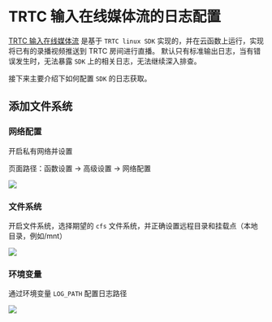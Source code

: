 # TRTC 输入在线媒体流的日志配置

[TRTC 输入在线媒体流](https://cloud.tencent.com/document/product/583/55102) 是基于 `TRTC linux SDK` 实现的，并在云函数上运行，实现将已有的录播视频推送到 TRTC 房间进行直播。 默认只有标准输出日志，当有错误发生时，无法暴露 `SDK` 上的相关日志，无法继续深入排查。

接下来主要介绍下如何配置 `SDK` 的日志获取。

## 添加文件系统

### 网络配置

开启私有网络并设置

页面路径：函数设置 -> 高级设置 -> 网络配置

![](.trtc-cfs-log\_images/trtc-cfs-网络配置.png)

### 文件系统

开启文件系统，选择期望的 `cfs` 文件系统，并正确设置远程目录和挂载点（本地目录，例如/mnt）

![](.trtc-cfs-log\_images/trtc-cfs.png)

### 环境变量

通过环境变量 `LOG_PATH` 配置日志路径

![](.trtc-cfs-log\_images/trtc-sdk-env.png)
